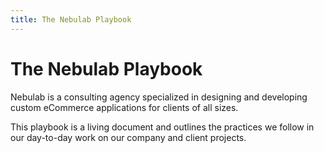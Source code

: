 ```yaml
---
title: The Nebulab Playbook
---
```


# The Nebulab Playbook

Nebulab is a consulting agency specialized in designing and developing custom eCommerce applications for clients of all sizes.

This playbook is a living document and outlines the practices we follow in our day-to-day work on 
our company and client projects.
